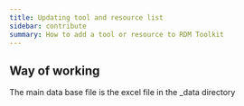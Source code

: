 ```yaml
---
title: Updating tool and resource list
sidebar: contribute
summary: How to add a tool or resource to RDM Toolkit
---
```


## Way of working

The main data base file is the excel file in the _data directory

## 